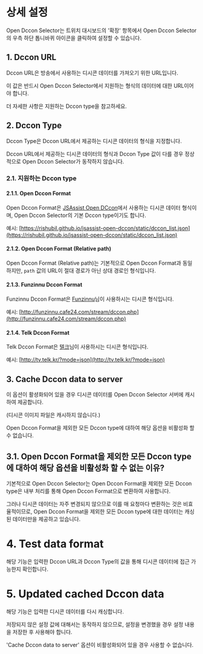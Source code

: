 # 상세 설정

Open Dccon Selector는 트위치 대시보드의 '확장' 항목에서 Open Dccon Selector의 우측 하단 톱니바퀴 아이콘을 클릭하여
설정할 수 있습니다.

## 1. Dccon URL

Dccon URL은 방송에서 사용하는 디시콘 데이터를 가져오기 위한 URL입니다.

이 값은 반드시 Open Dccon Selector에서 지원하는 형식의 데이터에 대한 URL이어야 합니다.

더 자세한 사항은 지원하는 Dccon type을 참고하세요.

## 2. Dccon Type

Dccon Type은 Dccon URL에서 제공하는 디시콘 데이터의 형식을 지정합니다.

Dccon URL에서 제공하는 디시콘 데이터의 형식과 Dccon Type 값이 다를 경우 정상적으로 Open Dccon Selector가 동작하지
않습니다.

### 2.1. 지원하는 Dccon type

#### 2.1.1. Open Dccon Format

Open Dccon Format은 [JSAssist Open DCcon](https://github.com/rishubil/jsassist-open-dccon)에서 사용하는 디시콘 데이터
형식이며, Open Dccon Selector의 기본 Dccon type이기도 합니다.

예시: [https://rishubil.github.io/jsassist-open-dccon/static/dccon_list.json](https://rishubil.github.io/jsassist-open-dccon/static/dccon_list.json)

#### 2.1.2. Open Dccon Format (Relative path)

Open Dccon Format (Relative path)는 기본적으로 Open Dccon Format과 동일하지만, `path` 값의 URL이 절대 경로가 아닌
상대 경로인 형식입니다.

#### 2.1.3. Funzinnu Dccon Format

Funzinnu Dccon Format은 [Funzinnu](https://www.twitch.tv/funzinnu)님이 사용하시는 디시콘 형식입니다.

예시: [http://funzinnu.cafe24.com/stream/dccon.php](http://funzinnu.cafe24.com/stream/dccon.php)

#### 2.1.4. Telk Dccon Format

Telk Dccon Format은 [텔크](https://www.twitch.tv/telk5093)님이 사용하시는 디시콘 형식입니다.

예시: [http://tv.telk.kr/?mode=json](http://tv.telk.kr/?mode=json)

## 3. Cache Dccon data to server

이 옵션이 활셩화되어 있을 경우 디시콘 데이터를 Open Dccon Selector 서버에 캐시하여 제공합니다.

(디시콘 이미지 파일은 캐시하지 않습니다.)

Open Dccon Format을 제외한 모든 Dccon type에 대하여 해당 옵션을 비활성화 할 수 없습니다.

## 3.1. Open Dccon Format을 제외한 모든 Dccon type에 대하여 해당 옵션을 비활성화 할 수 없는 이유?

기본적으로 Open Dccon Selector는 Open Dccon Format을 제외한 모든 Dccon type은 내부 처리를 통해 Open Dccon Format으로
변환하여 사용합니다.

그러나 디시콘 데이터는 자주 변경되지 않으므로 이를 매 요청마다 변환하는 것은 비효율적이므로, Open Dccon Format을
제외한 모든 Dccon type에 대한 데이터는 캐싱된 데이터만을 제공하고 있습니다.

# 4. Test data format

해당 기능은 입력한 Dccon URL과 Dccon Type의 값을 통해 디시콘 데이터에 접근 가능한지 확인합니다.

# 5. Updated cached Dccon data

해당 기능은 입력한 디시콘 데이터를 다시 캐싱합니다.

저장되지 않은 설정 값에 대해서는 동작하지 않으므로, 설정을 변경했을 경우 설정 내용을 저장한 후 사용해야 합니다.

'Cache Dccon data to server' 옵션이 비활성화되어 있을 경우 사용할 수 없습니다.
